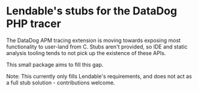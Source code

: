 # Lendable's stubs for the DataDog PHP tracer
The DataDog APM tracing extension is moving towards exposing most functionality to user-land from C. 
Stubs aren't provided, so IDE and static analysis tooling tends to not pick up the existence of these APIs.

This small package aims to fill this gap.

Note: This currently only fills Lendable's requirements, and does not act as a full stub solution - contributions welcome.

